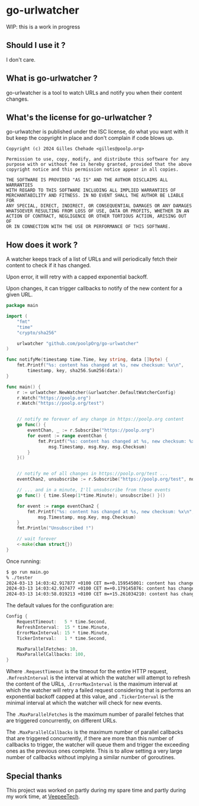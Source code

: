 # go-urlwatcher

WIP: this is a work in progress

## Should I use it ?

I don't care.


## What is go-urlwatcher ?

go-urlwatcher is a tool to watch URLs and notify you when their content changes.


## What's the license for go-urlwatcher ?

go-urlwatcher is published under the ISC license,
do what you want with it but keep the copyright in place and don't complain if code blows up.

```
Copyright (c) 2024 Gilles Chehade <gilles@poolp.org>

Permission to use, copy, modify, and distribute this software for any
purpose with or without fee is hereby granted, provided that the above
copyright notice and this permission notice appear in all copies.

THE SOFTWARE IS PROVIDED "AS IS" AND THE AUTHOR DISCLAIMS ALL WARRANTIES
WITH REGARD TO THIS SOFTWARE INCLUDING ALL IMPLIED WARRANTIES OF
MERCHANTABILITY AND FITNESS. IN NO EVENT SHALL THE AUTHOR BE LIABLE FOR
ANY SPECIAL, DIRECT, INDIRECT, OR CONSEQUENTIAL DAMAGES OR ANY DAMAGES
WHATSOEVER RESULTING FROM LOSS OF USE, DATA OR PROFITS, WHETHER IN AN
ACTION OF CONTRACT, NEGLIGENCE OR OTHER TORTIOUS ACTION, ARISING OUT OF
OR IN CONNECTION WITH THE USE OR PERFORMANCE OF THIS SOFTWARE.
```

## How does it work ?

A watcher keeps track of a list of URLs and will periodically fetch their content to check if it has changed.

Upon error, it will retry with a capped exponential backoff.

Upon changes, it can trigger callbacks to notify of the new content for a given URL.


```go
package main

import (
    "fmt"
    "time"
    "crypto/sha256"

    urlwatcher "github.com/poolpOrg/go-urlwatcher"
)

func notifyMe(timestamp time.Time, key string, data []byte) {
    fmt.Printf("%s: content has changed at %s, new checksum: %x\n",
        timestamp, key, sha256.Sum256(data))
}

func main() {
    r := urlwatcher.NewWatcher(&urlwatcher.DefaultWatcherConfig)
    r.Watch("https://poolp.org")
    r.Watch("https://poolp.org/test")


    // notify me forever of any change in https://poolp.org content
    go func() {
        eventChan, _ := r.Subscribe("https://poolp.org")
        for event := range eventChan {
            fmt.Printf("%s: content has changed at %s, new checksum: %x\n",
                msg.Timestamp, msg.Key, msg.Checksum)
        }
    }()


    // notify me of all changes in https://poolp.org/test ...
    eventChan2, unsubscribe := r.Subscribe("https://poolp.org/test", notifyMe)

    // ... and in a minute, I'll unsubscribe from these events
    go func() { time.Sleep(1*time.Minute); unsubscribe() }()

    for event := range eventChan2 {
        fmt.Printf("%s: content has changed at %s, new checksum: %x\n",
            msg.Timestamp, msg.Key, msg.Checksum)
    }
    fmt.Println("Unsubscribed !")

    // wait forever
    <-make(chan struct{})
}
```

Once running:
```sh
$ go run main.go
% ./tester 
2024-03-13 14:03:42.917877 +0100 CET m=+0.159545001: content has changed at https://poolp.org, new checksum: 2621d0b4ee53a3bc338a62272b173b5c99f860aec93204cb5df3688335d10deb
2024-03-13 14:03:42.937477 +0100 CET m=+0.179145876: content has changed at https://poolp.org/test, new checksum: bbdf7b8c3cc5267ca09e667e50c5eaa0b7ae206093870a151f5dc8759467486d
2024-03-13 14:03:58.019213 +0100 CET m=+15.261034210: content has changed at https://poolp.org/test, new checksum: 907bde3816465e678dd2d661bf3d84f933e71c5e2ea25543247df7a5858dfa55

```


The default values for the configuration are:
```go
Config {
    RequestTimeout:   5 * time.Second,
    RefreshInterval:  15 * time.Minute,
    ErrorMaxInterval: 15 * time.Minute,
    TickerInterval:   1 * time.Second,

    MaxParallelFetches: 10,
    MaxParallelCallbacks: 100,
}
```

Where `.RequestTimeout` is the timeout for the entire HTTP request,
`.RefreshInterval` is the interval at which the watcher will attempt to refresh the content of the URLs,
`.ErrorMaxInterval` is the maximum interval at which the watcher will retry a failed request considering
that is performs an exponential backoff capped at this value,
and `.TickerInterval` is the minimal interval at which the watcher will check for new events.

The `.MaxParallelFetches` is the maximum number of parallel fetches that are triggered concurrently,
on different URLs.

The `.MaxParallelCallbacks` is the maximum number of parallel callbacks that are triggered concurrently,
if there are more than this number of callbacks to trigger,
the watcher will queue them and trigger the exceeding ones as the previous ones complete.
This is to allow setting a very large number of callbacks without implying a similar number of goroutines.


## Special thanks
This project was worked on partly during my spare time and partly during my work time,
at [VeepeeTech](https://github.com/veepee-oss).


